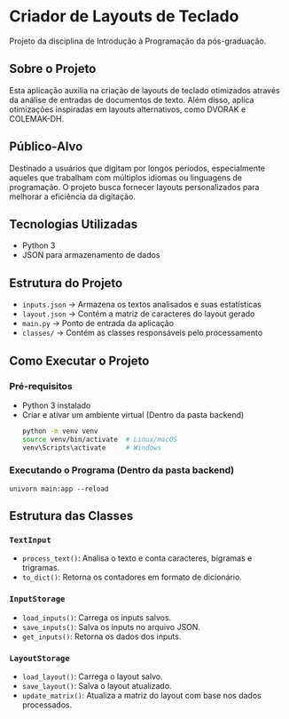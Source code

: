 # Criador de Layouts de Teclado

Projeto da disciplina de Introdução à Programação da pós-graduação.

## Sobre o Projeto
Esta aplicação auxilia na criação de layouts de teclado otimizados através da análise de entradas de documentos de texto. Além disso, aplica otimizações inspiradas em layouts alternativos, como DVORAK e COLEMAK-DH.

## Público-Alvo
Destinado a usuários que digitam por longos períodos, especialmente aqueles que trabalham com múltiplos idiomas ou linguagens de programação. O projeto busca fornecer layouts personalizados para melhorar a eficiência da digitação.

## Tecnologias Utilizadas
- Python 3
- JSON para armazenamento de dados

## Estrutura do Projeto
- `inputs.json` → Armazena os textos analisados e suas estatísticas
- `layout.json` → Contém a matriz de caracteres do layout gerado
- `main.py` → Ponto de entrada da aplicação
- `classes/` → Contém as classes responsáveis pelo processamento

## Como Executar o Projeto
### Pré-requisitos
- Python 3 instalado
- Criar e ativar um ambiente virtual (Dentro da pasta backend)
  ```sh
  python -m venv venv
  source venv/bin/activate  # Linux/macOS
  venv\Scripts\activate     # Windows
  ```

### Executando o Programa (Dentro da pasta backend)
  ```
  univorn main:app --reload
  ```

## Estrutura das Classes
### `TextInput`
- `process_text()`: Analisa o texto e conta caracteres, bigramas e trigramas.
- `to_dict()`: Retorna os contadores em formato de dicionário.

### `InputStorage`
- `load_inputs()`: Carrega os inputs salvos.
- `save_inputs()`: Salva os inputs no arquivo JSON.
- `get_inputs()`: Retorna os dados dos inputs.

### `LayoutStorage`
- `load_layout()`: Carrega o layout salvo.
- `save_layout()`: Salva o layout atualizado.
- `update_matrix()`: Atualiza a matriz do layout com base nos dados processados.

